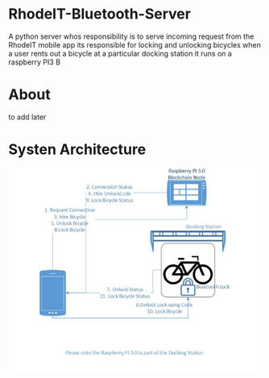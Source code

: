 # RhodeIT-Bluetooth-Server
A python server whos responsibility is to serve incoming request from the RhodeIT mobile app its responsible for locking and unlocking bicycles when a user rents out a bicycle at a particular docking station it runs on a raspberry PI3 B

# About
to add later 


# Systen Architecture

![Alt text](/design-documents/1.png?raw=true "Optional Title")
